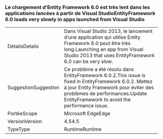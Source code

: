 ### <a name="entityframework-60-loads-very-slowly-in-apps-launched-from-visual-studio"></a><span data-ttu-id="dfc86-101">Le chargement d’Entity Framework 6.0 est très lent dans les applications lancées à partir de Visual Studio</span><span class="sxs-lookup"><span data-stu-id="dfc86-101">EntityFramework 6.0 loads very slowly in apps launched from Visual Studio</span></span>

|   |   |
|---|---|
|<span data-ttu-id="dfc86-102">Détails</span><span class="sxs-lookup"><span data-stu-id="dfc86-102">Details</span></span>|<span data-ttu-id="dfc86-103">Dans Visual Studio 2013, le lancement d’une application qui utilise Entity Framework 6.0 peut être très long.</span><span class="sxs-lookup"><span data-stu-id="dfc86-103">Launching an app from Visual Studio 2013 that uses EntityFramework 6.0 can be very slow.</span></span>|
|<span data-ttu-id="dfc86-104">Suggestion</span><span class="sxs-lookup"><span data-stu-id="dfc86-104">Suggestion</span></span>|<span data-ttu-id="dfc86-105">Ce problème a été résolu dans EntityFramework 6.0.2.</span><span class="sxs-lookup"><span data-stu-id="dfc86-105">This issue is fixed in EntityFramework 6.0.2.</span></span> <span data-ttu-id="dfc86-106">Mettez à jour Entity Framework pour éviter des problèmes de performances.</span><span class="sxs-lookup"><span data-stu-id="dfc86-106">Update EntityFramework to avoid the performance issue.</span></span>|
|<span data-ttu-id="dfc86-107">Portée</span><span class="sxs-lookup"><span data-stu-id="dfc86-107">Scope</span></span>|<span data-ttu-id="dfc86-108">Microsoft Edge</span><span class="sxs-lookup"><span data-stu-id="dfc86-108">Edge</span></span>|
|<span data-ttu-id="dfc86-109">Version</span><span class="sxs-lookup"><span data-stu-id="dfc86-109">Version</span></span>|<span data-ttu-id="dfc86-110">4.5</span><span class="sxs-lookup"><span data-stu-id="dfc86-110">4.5</span></span>|
|<span data-ttu-id="dfc86-111">Type</span><span class="sxs-lookup"><span data-stu-id="dfc86-111">Type</span></span>|<span data-ttu-id="dfc86-112">Runtime</span><span class="sxs-lookup"><span data-stu-id="dfc86-112">Runtime</span></span>|

